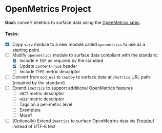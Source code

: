 # OpenMetrics Project

**Goal:** convert imetrics to surface data using the [OpenMetrics spec](https://github.com/OpenObservability/OpenMetrics/blob/main/specification/OpenMetrics.md).

#### Tasks:

- [x] Copy `varz` module to a new module called `openmetrics` to use as a starting point
- [ ] Modify `openmetrics` module to surface data compliant with the standard:
  - [x] Include `# EOF` as required by the standard
  - [x] Update `Content-Type` header
  - [ ] Include `TYPE` metric descriptor
- [ ] Convert from `mod_esi` to `cowboy` to surface data at `/metrics` URL path (required by the standard)
- [ ] Extend `imetrics` to support additional OpenMetrics features
  - [ ] `UNIT` metric descriptor
  - [ ] `HELP` metric descriptor
  - [ ] Tags on a per-metric level
  - [ ] Exemplars
  - [ ] More?
- [ ] (Optionally) Extend `imetrics` to surface OpenMetrics data via [Protobuf](https://github.com/OpenObservability/OpenMetrics/blob/main/specification/OpenMetrics.md#protobuf-format) instead of UTF-8 text
